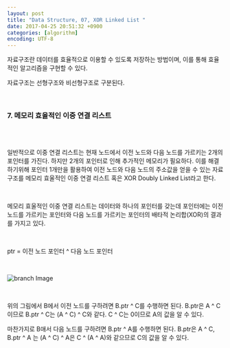 ```yaml
---
layout: post
title: "Data Structure, 07, XOR Linked List "
date: 2017-04-25 20:51:32 +0900
categories: [algorithm]
encoding: UTF-8
---
```


자료구조란 데이터를 효율적으로 이용할 수 있도록 저장하는 방법이며,
이를 통해 효율적인 알고리즘을 구현할 수 있다. 

자료구조는 선형구조와 비선형구조로 구분된다. 

<br/>


### 7. 메모리 효율적인 이중 연결 리스트 

<br/>
<br/>


일반적으로 이중 연결 리스트는 현재 노드에서 이전 노드와 다음 노드를 가르키는 2개의 포인터를 가진다. 
하지만 2개의 포인터로 인해 추가적인 메모리가 필요하다. 이를 해결하기위해 포인터 1개만을 활용하여 
이전 노드와 다음 노드의 주소값을 얻을 수 있는 자료구조를 메모리 효울적인 이중 연결 리스트 혹은 XOR Doubly Linked List라고 한다. 


<br/>

메모리 효울적인 이중 연결 리스트는 데이터와 하나의 포인터를 갖는데 포인터에는 이전 노드를 가르키는 포인터와 다음 노드를 가르키는 포인터의 배타적 논리합(XOR)의 결과를
가지고 있다.

<br/>

ptr = 이전 노드 포인터 ^ 다음 노드 포인터 

<br/>

![branch Image](https://raw.githubusercontent.com/Sanghak-Lee/blog/master/static/img/_posts/XOR.png)

<br/>


위의 그림에서 B에서 이전 노드를 구하려면 B.ptr ^ C를 수행하면 된다. 
B.ptr은 A ^ C 이므로 B.ptr ^ C는 (A ^ C) ^ C와 같다. C ^ C는 0이므로 A의 값을 알 수 있다. 


마찬가지로 B애서 다음 노드를 구하려면 B.ptr ^ A를 수행하면 된다.
B.ptr은 A ^ C, B.ptr ^ A 는 (A ^ C) ^ A은 C ^ (A ^ A)와 같으므로 C의 값을 알 수 있다.   


<br/>
<br/>

